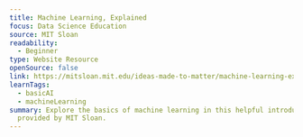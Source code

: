 ```yaml
---
title: Machine Learning, Explained
focus: Data Science Education
source: MIT Sloan
readability:
  - Beginner
type: Website Resource
openSource: false
link: https://mitsloan.mit.edu/ideas-made-to-matter/machine-learning-explained
learnTags:
  - basicAI
  - machineLearning
summary: Explore the basics of machine learning in this helpful introduction
  provided by MIT Sloan.
---
```

